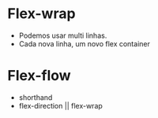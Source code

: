 # Flex-wrap

- Podemos usar multi linhas.
- Cada nova linha, um novo flex container

# Flex-flow

- shorthand
- flex-direction || flex-wrap

